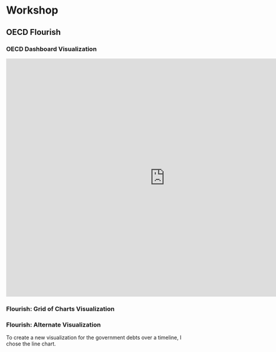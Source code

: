 # Workshop

## OECD Flourish 

### OECD Dashboard Visualization

<iframe src="https://data.oecd.org/chart/65Je" width="860" height="645" style="border: 0" mozallowfullscreen="true" webkitallowfullscreen="true" allowfullscreen="true"><a href="https://data.oecd.org/chart/65Je" target="_blank">OECD Chart: General government debt, Total, % of GDP, Annual, 2018</a></iframe>


### Flourish: Grid of Charts Visualization

<div class="flourish-embed flourish-chart" data-src="visualisation/3757132" data-url="https://flo.uri.sh/visualisation/3757132/embed" aria-label=""><script src="https://public.flourish.studio/resources/embed.js"></script></div>

### Flourish: Alternate Visualization

To create a new visualization for the government debts over a timeline, I chose the line chart. 

<div class="flourish-embed flourish-chart" data-src="visualisation/3758805" data-url="https://flo.uri.sh/visualisation/3758805/embed" aria-label=""><script src="https://public.flourish.studio/resources/embed.js"></script></div>
